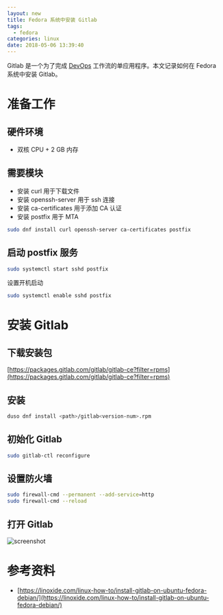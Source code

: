 ```yaml
---
layout: new
title: Fedora 系统中安装 Gitlab
tags:
  - fedora
categories: linux
date: 2018-05-06 13:39:40
---
```



Gitlab 是一个为了完成 [DevOps](https://zh.wikipedia.org/wiki/DevOps) 工作流的单应用程序。本文记录如何在 Fedora 系统中安装 Gitlab。

<!-- more -->

# 准备工作

## 硬件环境

* 双核 CPU + 2 GB 内存

## 需要模块

* 安装 curl 用于下载文件
* 安装 openssh-server 用于 ssh 连接
* 安装 ca-certificates 用于添加 CA 认证
* 安装 postfix 用于 MTA

```bash
sudo dnf install curl openssh-server ca-certificates postfix
```

## 启动 postfix 服务

```bash
sudo systemctl start sshd postfix
```

设置开机启动

```bash
sudo systemctl enable sshd postfix
```

# 安装 Gitlab

## 下载安装包

[https://packages.gitlab.com/gitlab/gitlab-ce?filter=rpms](https://packages.gitlab.com/gitlab/gitlab-ce?filter=rpms)

## 安装

```bash
duso dnf install <path>/gitlab<version-num>.rpm
```

## 初始化 Gitlab

```bash
sudo gitlab-ctl reconfigure
```

## 设置防火墙

```bash
sudo firewall-cmd --permanent --add-service=http
sudo firewall-cmd --reload
```

## 打开 Gitlab

![screenshot](./screenshot.png)

# 参考资料

* [https://linoxide.com/linux-how-to/install-gitlab-on-ubuntu-fedora-debian/](https://linoxide.com/linux-how-to/install-gitlab-on-ubuntu-fedora-debian/)
